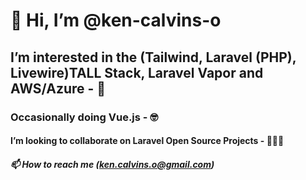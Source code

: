 # 👋 Hi, I’m @ken-calvins-o
## I’m interested in the (Tailwind, Laravel (PHP), Livewire)TALL Stack, Laravel Vapor and AWS/Azure - 👀
### Occasionally doing Vue.js - 🤓

#### I’m looking to collaborate on Laravel Open Source Projects - 👨🏽‍💻
##### 📫 How to reach me (ken.calvins.o@gmail.com)



<!---
ken-calvins-o/ken-calvins-o is a ✨ special ✨ repository because its `README.md` (this file) appears on your GitHub profile.
You can click the Preview link to take a look at your changes.
--->
